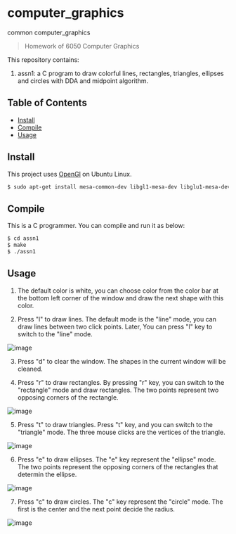 # computer_graphics
common computer_graphics
> Homework of 6050 Computer Graphics

This repository contains:

1. assn1: a C program to draw colorful lines, rectangles, triangles, ellipses and circles with DDA and midpoint algorithm.

## Table of Contents

- [Install](#install)
- [Compile](#compile)
- [Usage](#usage)

## Install

This project uses [OpenGl](https://www.opengl.org/) on Ubuntu Linux.

```sh
$ sudo apt-get install mesa-common-dev libgl1-mesa-dev libglu1-mesa-dev freeglut3-dev
```
## Compile

This is a C programmer. You can compile and run it as below:

```sh
$ cd assn1
$ make
$ ./assn1
```

## Usage

1. The default color is white, you can choose color from the color bar at the bottom left corner of the window and draw the next shape with this color.

2. Press "l" to draw lines. The default mode is the "line" mode, you can draw lines between two click points. Later, You can press "l" key to switch to the "line" mode.

![image](https://github.com/cyxlily/computer_graphics/blob/master/assn1/line.png)

3. Press "d" to clear the window. The shapes in the current window will be cleaned.

4. Press "r" to draw rectangles. By pressing "r" key, you can switch to the "rectangle" mode and draw rectangles. The two points represent two opposing corners of the rectangle.

![image](https://github.com/cyxlily/computer_graphics/blob/master/assn1/rectangle.png)

5. Press "t" to draw triangles. Press "t" key, and you can switch to the "triangle" mode. The three mouse clicks are the vertices of the triangle.

![image](https://github.com/cyxlily/computer_graphics/blob/master/assn1/triangle.png)

6. Press "e" to draw ellipses. The "e" key represent the "ellipse" mode. The two points represent the opposing corners of the rectangles that determin the ellipse.

![image](https://github.com/cyxlily/computer_graphics/blob/master/assn1/ellipse.png)

7. Press "c" to draw circles. The "c" key represent the "circle" mode. The first is the center and the next point decide the radius.

![image](https://github.com/cyxlily/computer_graphics/blob/master/assn1/circle.png)

